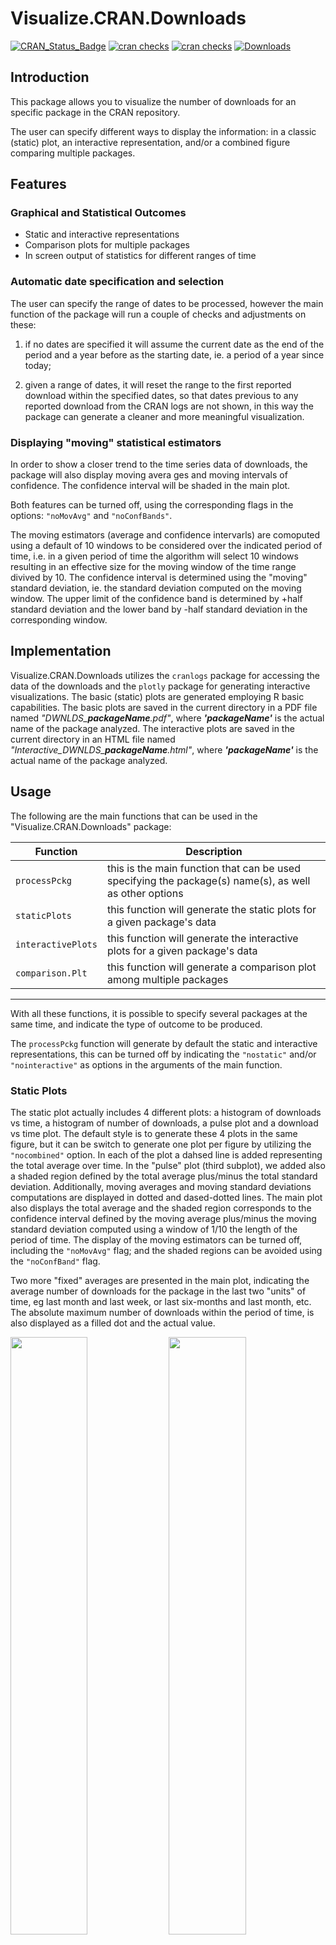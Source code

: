# Visualize.CRAN.Downloads

<!-- badges: start -->
[![CRAN_Status_Badge](http://www.r-pkg.org/badges/version-last-release/Visualize.CRAN.Downloads)](https://cran.r-project.org/package=Visualize.CRAN.Downloads)
[![cran checks](https://badges.cranchecks.info/worst/Visualize.CRAN.Downloads.svg)](https://cran.r-project.org/web/checks/check_results_Visualize.CRAN.Downloads.html)
[![cran checks](https://badges.cranchecks.info/summary/Visualize.CRAN.Downloads.svg)](https://cran.r-project.org/web/checks/check_results_Visualize.CRAN.Downloads.html)
[![Downloads](https://cranlogs.r-pkg.org/badges/Visualize.CRAN.Downloads)](https://cran.r-project.org/package=Visualize.CRAN.Downloads)
<!--
[![CRAN checks](https://cranchecks.info/badges/worst/Visualize.CRAN.Downloads)](https://cranchecks.info/pkgs/Visualize.CRAN.Downloads)
-->
<!-- badges: end -->

## Introduction
This package allows you to visualize the number of downloads for an specific
package in the CRAN repository.

The user can specify different ways to display the information: in a classic
(static) plot, an interactive representation, and/or a combined figure
comparing multiple packages.


## Features
### Graphical and Statistical Outcomes
* Static and interactive representations
* Comparison plots for multiple packages
* In screen output of statistics for different ranges of time

### Automatic date specification and selection
The user can specify the range of dates to be processed, however the main
function of the package will run a couple of checks and adjustments on these:

1) if no dates are specified it will assume the current date as the end of the
period and a year before as the starting date, ie. a period of a year since today;

2) given a range of dates, it will reset the range to the first reported download
within the specified dates, so that dates previous to any reported download from
the CRAN logs are not shown, in this way the package can generate a cleaner and
more meaningful visualization.

### Displaying "moving" statistical estimators
In order to show a closer trend to the time series data of downloads, the package will also display moving avera
ges and moving intervals of confidence. The confidence interval will be shaded in the main plot.

Both features can be turned off, using the corresponding flags in the options: `"noMovAvg"` and `"noConfBands"`.

The moving estimators (average and confidence intervarls) are comoputed using a default of 10 windows to be considered over the indicated period of time, i.e. in a given period of time the algorithm will select 10 windows resulting in an effective size for the moving window of the time range divived by 10.
The confidence interval is determined using the "moving" standard deviation, ie. the standard deviation computed on the moving window. The upper limit of the confidence band is determined by +half standard deviation and the lower band by -half standard deviation in the corresponding window.


## Implementation
Visualize.CRAN.Downloads utilizes the `cranlogs` package for accessing the data of
the downloads and the `plotly` package for generating interactive visualizations.
The basic (static) plots are generated employing R basic capabilities.
The basic plots are saved in the current directory in a PDF file named
*"DWNLDS_**packageName**.pdf"*, where ***'packageName'*** is the actual name of the
package analyzed.
The interactive plots are saved in the current directory in an HTML file named
*"Interactive_DWNLDS_**packageName**.html"*, where ***'packageName'*** is the actual
name of the package analyzed.


## Usage
The following are the main functions that can be used in the "Visualize.CRAN.Downloads" package:


 Function  | Description
--- | ---
 `processPckg`       | this is the main function that can be used specifying the package(s) name(s), as well as other options
 `staticPlots`       | this function will generate the static plots for a given package's data
 `interactivePlots`  | this function will generate the interactive plots for a given package's data
 `comparison.Plt`    | this function will generate a comparison plot among multiple packages
---

With all these functions, it is possible to specify several packages at the same time, and indicate
the type of outcome to be produced.

The `processPckg` function will generate by default the static and interactive representations,
this can be turned off by indicating the `"nostatic"` and/or `"nointeractive"` as
options in the arguments of the main function.

### Static Plots
The static plot actually includes 4 different plots: a histogram of downloads vs time,
a histogram of number of downloads, a pulse plot and a download vs time plot.
The default style is to generate these 4 plots in the same figure, but it can be switch
to generate one plot per figure by utilizing the `"nocombined"` option.
In each of the plot a dahsed line is added representing the total average over time.
In the "pulse" plot (third subplot), we added also a shaded region defined by the
total average plus/minus the total standard deviation.
Additionally, moving averages and moving standard deviations computations are
displayed in dotted and dased-dotted lines.
The main plot also displays the total average and the shaded region corresponds to
the confidence interval defined by the moving average plus/minus the moving standard
deviation computed using a window of 1/10 the length of the period of time.
The display of the moving estimators can be turned off, including the `"noMovAvg"` flag;
and the shaded regions can be avoided using the `"noConfBand"` flag.

Two more "fixed" averages are presented in the main plot, indicating the average
number of downloads for the package in the last two "units" of time, eg last month
and last week, or last six-months and last month, etc.
The absolute maximum number of downloads within the period of time,
is also displayed as a filled dot and the actual value.


<!-- ![Example of the static plot generated for the *ehelp* package](man/figures/DWNLDS_ehelp.png) -->

<p float="left">
  <img src="man/figures/DWNLDS_ehelp.png" width="49.50%" />
  <img src="man/figures/DWNLDS_ggplot2.png" width="49.50%" />
</p>



### Comparison Plot
A comparison plot between multiple package should be explicity requested using
the `"compare"` option in the list of arguments of the `processPckg` function.

For using this feature more than one package should be indicated!

The comparison plot will be saved into a PDF file named *"DWNLDS_**packageNames**.pdf"*,
where **packageNames** is the combination of all the packages indicated to process.
When the `"compare"` option is indicated, it will also check for the `"nocombined"`
option to either generate the comparison plot combining all packages in the same
plot or in separated ones, but always within the same file.
Similarly, the `"noMovAvg"` and `"noConfBand"` flags can be used for turning
off the moving averages indicators and overall average ones.

Additionally, when the `"compare"` option is indicated the `processPckg` function
will return a nested list containing in each element a list with the information
of each the packages, ie. date-downloads-package.name.

<!--
![Example of the combined plot generated for the *ggplot2-plotly-gplots-lattice-scatterplot3d-rgl* package](man/figures/DWNLDS_ggplot2-plotly-gplots-lattice-scatterplot3d-rgl.png)
![Example of the combined plot generated for the *ggplot2-plotly-gplots* package](man/figures/DWNLDS_ggplot2-plotly-gplots.png)
-->

<p float="left">
<!--  <object data="https://github.com/mponce0/Visualize.CRAN.Downloads/blob/master/man/figures/DWNLDS_ggplot2-plotly-gplots-lattice-sp3d-rgl.pdf" type="application/pdf" width="700px" height="700px"> -->
  <img src="man/figures/DWNLDS_ggplot2-plotly-gplots-lattice-sp3d-rgl.png" width="49.50%" />
  <!--</object> -->
  <img src="man/figures/DWNLDS_ggplot2-plotly-gplots-lattice.png" width="49.50%" />
</p>



### Interactive Plots
Interactive plots are generated using the `plotly` package and combine two plots in one single html file.

The left plot will highlight the last month of data, and the plot on the right uses colour and symbols size to represent the respective downloads. The size of the symbols is rescaled with respect to the maximum number of downloads within the given time period, so it actuallty represents relative values.


<!--
<aside style="background-color:#000000"> 
<iframe id="igraph" scrolling="no" style="border:none" seamless="seamless" allowtransparency="true" style="background: #000000;"  src="man/figures/Interactive_DWNLDS_ehelp.html" height="525" width="100%"></iframe>
</aside>
-->

<!--<object data="https://github.com/mponce0/Visualize.CRAN.Downloads/blob/master/man/figures/Interactive_DWNLDS_ehelp.html" width="100%" height="525">
   <embed src="https://github.com/mponce0/Visualize.CRAN.Downloads/blob/master/man/figures/Interactive_DWNLDS_ehelp.html" width="100%" height="525">
-->

<!--
<object data="man/figures/Interactive_DWNLDS_ehelp.html" width="100%" height="525">
   <embed src="man/figures/Interactive_DWNLDS_ehelp.html" width="100%" height="525">
-->
       <p>A live example of this can be seen at
            <a href="https://mponce0.github.io/Visualize.CRAN.Downloads/">https://mponce0.github.io/Visualize.CRAN.Downloads/</a>
       </p>
<!--
   </embed>
</object>
-->


### Summary of options for the `opts` argument of the `processPckg` function

option             | action
------             | -----------
`"nostatic"`       | disables static plots
`"nointeractive"`  | disables interactive plots
`"nocombined"`     | disables combination of static plots, ie. each plot will be a separated figure
`"noConfBand"`     | disables the shading of "confidence bands (regions)"
`"noMovAvg"`       | disables the display of "moving" estimators
`"compare"`        | generates a plot comparing the downloads of multiple packages
`"noSummary"`      | disables the output of the stats-time summaries presented per package 
---

In addition the `processPckg` function also takes the following arguments:

argument     |  description  
---          |  ---
`pckg.lst`   |  list of packages to process 
`t0`         |  initial date, begining of the time period, given in "YYYY-MM-DD" format
`t1`         |  final date, ending of the time period, given in "YYYY-MM-DD" format
`opts`       |  a list of different options available for customizing the output  
`device`     |  string to select the output format: 'PDF'/'PNG'/'JPEG' or 'screen' 

---



## Installation

For using the "Visualize.CRAN.Downloads" package, first you will need to
install it.
"Visualize.CRAN.Downloads" requires the `cranlogs` and `plotly` packages,
check to have these already installed before installing `Visualize.CRAN.Downloads`.

The stable version can be downloaded from the CRAN repository:

```
install.packages("Visualize.CRAN.Downloads")
```

To obtain the development version you can get it from the github repository, i.e.

```
# need devtools for installing from the github repo
install.packages("devtools")

# install Visualize.CRAN.Downloads
devtools::install_github("mponce0/Visualize.CRAN.Downloads")
```

After having installed the "Visualize.CRAN.Downloads" package,
you will need to load it into your R session or R script:
```
# load Visualize.CRAN.Downloads
library(Visualize.CRAN.Downloads)
```



## Examples
### Examples of the main function, using `processPckg()`
```
# generates static and interactive plots for the "ehelp" package with default arguments
# default value for the static plot is PDF
processPckg("ehelp")

# specifying starting date in 2001-01-01, and send to the screen
processPckg(c("ehelp","plotly","ggplot"), "2001-01-01", device="SCREEN")

# request no static plot, ie. only interactive plot will be generated
processPckg(c("ehelp","plotly","ggplot"), "2001-01-01", opts="nostatic")

# process 3 packages, with only static plot, ie. no interactive nor comparison plot
# static plots will be genereated as PDF
processPckg(c("ehelp","plotly","ggplot"), "2001-01-01", opts=c("nointeractive","nocombined"))

# process 4 packages, with a given starting date and static and comparison plots
# output set to screen
pckg.data <- processPckg(c('ggplot2','plotly','gplots','lattice'), '2017-01-01',
opts=c('nointeractive','compare','noConfBand'), device='SCREEN')

# no interactive plot, only static plots for each package and comparison plot among all of them to be displayed in 'screen' only
pckg.data <- processPckg(c('plotly','gplots','lattice','scatterplot3d','rgl'), '2017-01-01',
opts=c('nointeractive','compare','noMovAvg','noConfBand'), device="SCREEN")
```

### Examples of Static Plots, using `staticPlots()`
```
# retrieve data
packageData <- retrievePckgData("ggplot")
# select 1st element of the list
totalDownloads <- packageData[[1]]

# call the plotting fn, with default value of device --> PDF
staticPlots(totalDownloads)
# set output to the screen
staticPlots(totalDownloads,combinePlts=TRUE, device='SCREEN')
```

### Examples of Interactive Plots, using `interactivePlots()`
```
# retrieve data and select first element of the list
packageXdownloads <- retrievePckgData("ggplot")[[1]]

# invoque the interacive plotting fn
interactivePlots(packageXdownloads)
```


### Visualizing Downloads from BioConductor Packages
Employing the basic plotting functions from the "Visualize.CRAN.Downloads" package,
`staticPlots()`, `interactivePlots()` and `comparison.Plt()`,
it is also possible to generate plots for packages from BioConductor.
The data must be downloaded separatedly, for instance, using the 
"bioC.logs" (https://github.com/mponce0/bioC.logs) package:

```
# install bioC.logs from CRAN
install.packages("bioC.logs")

# load bioC.logs
library(bioC.logs)

# retrieve stats for BioConductor packages using the bioC.logs package
# Notice that the "CRAN" format is needed in the the bioC_downloads() fn
# Also that we are slicing the first (and only element) of the returned list
edgeR.logs <- bioC_downloads("edgeR", format="CRAN")[[1]]

# generate plots for the BioConductor package stats
staticPlots(edgeR.logs, combinePlts=TRUE, device="SCREEN")
interactivePlots(edgeR.logs)
```



## Applications
One useful application this package offers is the chance to automatically generate figures reporting the statistics of your favorite package. For such, you can create a `cron` job using the following Rscript.

```
## queryScript.R

# load library
library(Visualize.CRAN.Downloads)

# query fav. package
# this will generate the PDF static and HTML interactive plot, with the default one-year time window
processPckg("ehelp", device="PDF")
```

Then your `cron` script would be something like,

```
## myCRONscript

0 5 * * * Rscript /home/username/scripts/queryScript.R
```

this would run the Rscript `queryScript.R` querying the 'ehelp' package every day at 5AM generating the static PDF and interactive HTML figures.

For having this execute, you will only need to run the following command in the shell:

```
$ crontab /home/username/myCRONscript
```


Alternatively instead of calling the Rscript directly in your cron-job, you could execute a shell script that executes the Rscript first and then pushes the plots to your github repository. For instance,

```
## updateREPORTS.sh

# first call the Rscript to generate plots
Rscript /home/username/scripts/queryScript.R

# now add your files to your repo
# this assumes that you have set up your repo using your keys as credentials
git add /home/username/DWNLDS_favPckg.pdf
git add /home/username/DWNLDS_favPckg.pdf

# push the changes to the central github-repo
# this will make them accesible through your repo, basically updating them every day at 5AM
git push
```

The cron-job script would in this case look like:
```
## myCRONscript

0 5 * * * /home/username/scripts/updateREPORTS.sh
```


## How to Cite this Package
```R
> citation("Visualize.CRAN.Downloads")

To cite package ‘Visualize.CRAN.Downloads’ in publications use:

  Marcelo Ponce (2020). Visualize.CRAN.Downloads: Visualize Downloads
  from 'CRAN' Packages. R package version 1.0.
  https://CRAN.R-project.org/package=Visualize.CRAN.Downloads

A BibTeX entry for LaTeX users is

  @Manual{,
    title = {Visualize.CRAN.Downloads: Visualize Downloads from 'CRAN' Packages},
    author = {Marcelo Ponce},
    year = {2020},
    note = {R package version 1.0},
    url = {https://CRAN.R-project.org/package=Visualize.CRAN.Downloads},
  }
```



### Stats
<!-- badges: start -->
[![CRAN_Status_Badge](http://www.r-pkg.org/badges/version-last-release/Visualize.CRAN.Downloads)](https://cran.r-project.org/package=Visualize.CRAN.Downloads)
[![cran checks](https://badges.cranchecks.info/worst/Visualize.CRAN.Downloads.svg)](https://cran.r-project.org/web/checks/check_results_Visualize.CRAN.Downloads.html)
[![cran checks](https://badges.cranchecks.info/summary/Visualize.CRAN.Downloads.svg)](https://cran.r-project.org/web/checks/check_results_Visualize.CRAN.Downloads.html)
[![Downloads last.mnth](https://cranlogs.r-pkg.org/badges/Visualize.CRAN.Downloads)](https://cran.r-project.org/package=Visualize.CRAN.Downloads)
[![Downloads last.day](https://cranlogs.r-pkg.org/badges/last-week/Visualize.CRAN.Downloads)](https://cran.r-project.org/package=Visualize.CRAN.Downloads)
[![Downloads last.day](https://cranlogs.r-pkg.org/badges/last-day/Visualize.CRAN.Downloads)](https://cran.r-project.org/package=Visualize.CRAN.Downloads)
<!-- badges: end -->
<p align="center">
	<img src="https://github.com/mponce0/R.pckgs.stats/blob/master/DWNLDS_Visualize.CRAN.Downloads.png" width="65%" alt="Live download stats" />
	<figcaption>"Live" download stats, figure generated using the <a href="https://cran.r-project.org/package=Visualize.CRAN.Downloads" target="_blank">"Visualize.CRAN.Downloads"</a> package</figcaption>
</p>

<object data="https://github.com/mponce0/R.pckgs.stats/blob/master/DWNLDS_Visualize.CRAN.Downloads.pdf" type="application/pdf" width="700px" height="700px">

